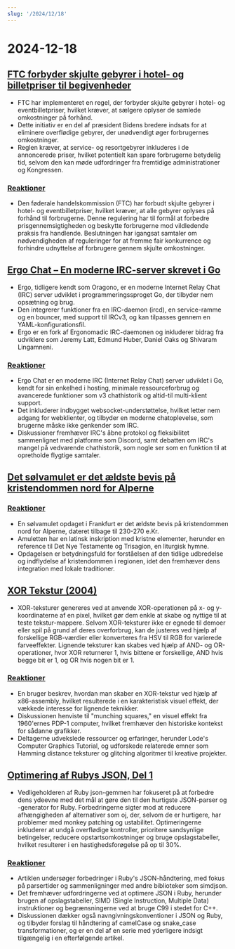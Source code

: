 ```yaml
---
slug: '/2024/12/18'
---
```


# 2024-12-18

## [FTC forbyder skjulte gebyrer i hotel- og billetpriser til begivenheder](https://www.cnbc.com/2024/12/17/ftc-bans-hidden-junk-fees-in-hotel-event-ticket-prices-.html)

- FTC har implementeret en regel, der forbyder skjulte gebyrer i hotel- og eventbilletpriser, hvilket kræver, at sælgere oplyser de samlede omkostninger på forhånd.
- Dette initiativ er en del af præsident Bidens bredere indsats for at eliminere overflødige gebyrer, der unødvendigt øger forbrugernes omkostninger.
- Reglen kræver, at service- og resortgebyrer inkluderes i de annoncerede priser, hvilket potentielt kan spare forbrugerne betydelig tid, selvom den kan møde udfordringer fra fremtidige administrationer og Kongressen.

### [Reaktioner](https://news.ycombinator.com/item?id=42445037)

- Den føderale handelskommission (FTC) har forbudt skjulte gebyrer i hotel- og eventbilletpriser, hvilket kræver, at alle gebyrer oplyses på forhånd til forbrugerne. Denne regulering har til formål at forbedre prisgennemsigtigheden og beskytte forbrugerne mod vildledende praksis fra handlende. Beslutningen har igangsat samtaler om nødvendigheden af reguleringer for at fremme fair konkurrence og forhindre udnyttelse af forbrugere gennem skjulte omkostninger.

## [Ergo Chat – En moderne IRC-server skrevet i Go](https://github.com/ergochat/ergo)

- Ergo, tidligere kendt som Oragono, er en moderne Internet Relay Chat (IRC) server udviklet i programmeringssproget Go, der tilbyder nem opsætning og brug.
- Den integrerer funktioner fra en IRC-daemon (ircd), en service-ramme og en bouncer, med support til IRCv3, og kan tilpasses gennem en YAML-konfigurationsfil.
- Ergo er en fork af Ergonomadic IRC-daemonen og inkluderer bidrag fra udviklere som Jeremy Latt, Edmund Huber, Daniel Oaks og Shivaram Lingamneni.

### [Reaktioner](https://news.ycombinator.com/item?id=42447071)

- Ergo Chat er en moderne IRC (Internet Relay Chat) server udviklet i Go, kendt for sin enkelhed i hosting, minimale ressourceforbrug og avancerede funktioner som v3 chathistorik og altid-til multi-klient support.
- Det inkluderer indbygget websocket-understøttelse, hvilket letter nem adgang for webklienter, og tilbyder en moderne chatoplevelse, som brugerne måske ikke genkender som IRC.
- Diskussioner fremhæver IRC's åbne protokol og fleksibilitet sammenlignet med platforme som Discord, samt debatten om IRC's mangel på vedvarende chathistorik, som nogle ser som en funktion til at opretholde flygtige samtaler.

## [Det sølvamulet er det ældste bevis på kristendommen nord for Alperne](https://archaeologymag.com/2024/12/oldest-evidence-of-christianity-north-of-the-alps/)

### [Reaktioner](https://news.ycombinator.com/item?id=42448939)

- En sølvamulet opdaget i Frankfurt er det ældste bevis på kristendommen nord for Alperne, dateret tilbage til 230-270 e.Kr.
- Amuletten har en latinsk inskription med kristne elementer, herunder en reference til Det Nye Testamente og Trisagion, en liturgisk hymne.
- Opdagelsen er betydningsfuld for forståelsen af den tidlige udbredelse og indflydelse af kristendommen i regionen, idet den fremhæver dens integration med lokale traditioner.

## [XOR Tekstur (2004)](https://lodev.org/cgtutor/xortexture.html)

- XOR-teksturer genereres ved at anvende XOR-operationen på x- og y-koordinaterne af en pixel, hvilket gør dem enkle at skabe og nyttige til at teste tekstur-mappere. Selvom XOR-teksturer ikke er egnede til demoer eller spil på grund af deres overforbrug, kan de justeres ved hjælp af forskellige RGB-værdier eller konverteres fra HSV til RGB for varierede farveeffekter. Lignende teksturer kan skabes ved hjælp af AND- og OR-operationer, hvor XOR returnerer 1, hvis bittene er forskellige, AND hvis begge bit er 1, og OR hvis nogen bit er 1.

### [Reaktioner](https://news.ycombinator.com/item?id=42447053)

- En bruger beskrev, hvordan man skaber en XOR-tekstur ved hjælp af x86-assembly, hvilket resulterede i en karakteristisk visuel effekt, der vækkede interesse for lignende teknikker.
- Diskussionen henviste til "munching squares," en visuel effekt fra 1960'ernes PDP-1 computer, hvilket fremhæver den historiske kontekst for sådanne grafikker.
- Deltagerne udvekslede ressourcer og erfaringer, herunder Lode's Computer Graphics Tutorial, og udforskede relaterede emner som Hamming distance teksturer og glitching algoritmer til kreative projekter.

## [Optimering af Rubys JSON, Del 1](https://byroot.github.io/ruby/json/2024/12/15/optimizing-ruby-json-part-1.html)

- Vedligeholderen af Ruby json-gemmen har fokuseret på at forbedre dens ydeevne med det mål at gøre den til den hurtigste JSON-parser og -generator for Ruby. Forbedringerne sigter mod at reducere afhængigheden af alternativer som oj, der, selvom de er hurtigere, har problemer med monkey patching og ustabilitet. Optimeringerne inkluderer at undgå overflødige kontroller, prioritere sandsynlige betingelser, reducere opstartsomkostninger og bruge opslagstabeller, hvilket resulterer i en hastighedsforøgelse på op til 30%.

### [Reaktioner](https://news.ycombinator.com/item?id=42446846)

- Artiklen undersøger forbedringer i Ruby's JSON-håndtering, med fokus på parsertider og sammenligninger med andre biblioteker som simdjson.
- Det fremhæver udfordringerne ved at optimere JSON i Ruby, herunder brugen af opslagstabeller, SIMD (Single Instruction, Multiple Data) instruktioner og begrænsningerne ved at bruge C99 i stedet for C++.
- Diskussionen dækker også navngivningskonventioner i JSON og Ruby, og tilbyder forslag til håndtering af camelCase og snake_case transformationer, og er en del af en serie med yderligere indsigt tilgængelig i en efterfølgende artikel.

<head>
  <meta property="og:title" content="FTC forbyder skjulte gebyrer i hotel- og billetpriser til begivenheder" />
  <meta property="og:type" content="website" />
  <meta property="og:image" content="https://og.cho.sh/api/og/?title=FTC%20forbyder%20skjulte%20gebyrer%20i%20hotel-%20og%20billetpriser%20til%20begivenheder&subheading=onsdag%20den%2018.%20december%202024%3A%20Resum%C3%A9%20af%20Hacker%20News" />
</head>

